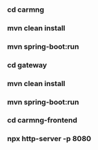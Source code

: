 ### cd carmng
### mvn clean install
### mvn spring-boot:run

### cd gateway
### mvn clean install
### mvn spring-boot:run

### cd carmng-frontend
### npx http-server -p 8080
